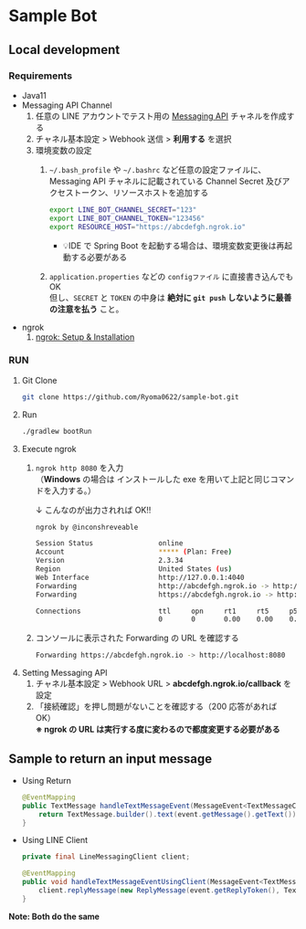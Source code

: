 # Sample Bot

## Local development

### Requirements

- Java11
- Messaging API Channel
  1. 任意の LINE アカウントでテスト用の [Messaging API](https://developers.line.biz/ja/services/messaging-api/) チャネルを作成する
  1. チャネル基本設定 > Webhook 送信 > **利用する** を選択
  1. 環境変数の設定
     1. `~/.bash_profile` や `~/.bashrc` など任意の設定ファイルに、Messaging API チャネルに記載されている Channel Secret 及びアクセストークン、リソースホストを追加する
        ```sh
        export LINE_BOT_CHANNEL_SECRET="123"
        export LINE_BOT_CHANNEL_TOKEN="123456"
        export RESOURCE_HOST="https://abcdefgh.ngrok.io"
        ```
        - 💡IDE で Spring Boot を起動する場合は、環境変数変更後は再起動する必要がある
        
     1. `application.properties` などの `configファイル` に直接書き込んでも OK  
        但し、`SECRET` と `TOKEN` の中身は **絶対に `git push` しないように最善の注意を払う** こと。
- ngrok
  1. [ngrok: Setup & Installation](https://dashboard.ngrok.com/get-started)

### RUN
1. Git Clone
    ```sh
    git clone https://github.com/Ryoma0622/sample-bot.git
    ```
1. Run
    ```sh
    ./gradlew bootRun
    ```
1. Execute ngrok
   1. `ngrok http 8080` を入力  
   （**Windows** の場合は インストールした exe を用いて上記と同じコマンドを入力する。）
     
      ↓ こんなのが出力されれば OK!!
      ```sh
      ngrok by @inconshreveable                                                                                                                                                                                                     (Ctrl+C to quit)

      Session Status                online
      Account                       ***** (Plan: Free)
      Version                       2.3.34
      Region                        United States (us)
      Web Interface                 http://127.0.0.1:4040
      Forwarding                    http://abcdefgh.ngrok.io -> http://localhost:8080
      Forwarding                    https://abcdefgh.ngrok.io -> http://localhost:8080

      Connections                   ttl     opn     rt1     rt5     p50     p90
                                    0       0       0.00    0.00    0.00    0.00


      ```
   1. コンソールに表示された Forwarding の URL を確認する
      ```sh
      Forwarding https://abcdefgh.ngrok.io -> http://localhost:8080
      ```
1. Setting Messaging API
   1. チャネル基本設定 > Webhook URL > **abcdefgh.ngrok.io/callback** を設定
   1. 「接続確認」を押し問題がないことを確認する（200 応答があれば OK）  
      **※ ngrok の URL は実行する度に変わるので都度変更する必要がある**

## Sample to return an input message
- Using Return
    ```java
    @EventMapping
    public TextMessage handleTextMessageEvent(MessageEvent<TextMessageContent> event) {
        return TextMessage.builder().text(event.getMessage().getText()).build();
    }
    ```
    
- Using LINE Client 
    ```java
    private final LineMessagingClient client;  
    
    @EventMapping
    public void handleTextMessageEventUsingClient(MessageEvent<TextMessageContent> event) {
        client.replyMessage(new ReplyMessage(event.getReplyToken(), TextMessage.builder().text(event.getMessage().getText()).build()));
    }
    ```

**Note: Both do the same**
